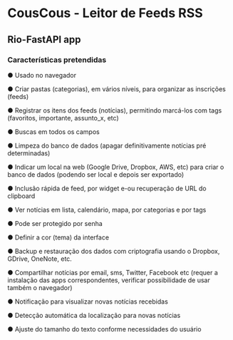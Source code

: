 # CousCous - Leitor de Feeds RSS

## Rio-FastAPI app

### Características pretendidas

● Usado no navegador

● Criar pastas (categorias), em vários níveis, para organizar as inscrições (feeds)

● Registrar os itens dos feeds (notícias), permitindo marcá-los com tags (favoritos, importante, assunto_x, etc)

● Buscas em todos os campos

● Limpeza do banco de dados (apagar definitivamente notícias pré determinadas)

● Indicar um local na web (Google Drive, Dropbox, AWS, etc) para criar o banco de dados (podendo ser local e depois ser exportado)

● Inclusão rápida de feed, por widget e-ou recuperação de URL do clipboard

● Ver notícias em lista, calendário, mapa, por categorias e por tags

● Pode ser protegido por senha

● Definir a cor (tema) da interface

● Backup e restauração dos dados com criptografia usando o Dropbox, GDrive, OneNote, etc.

● Compartilhar notícias por email, sms, Twitter, Facebook etc (requer a instalação das apps correspondentes, verificar possibilidade de usar também o navegador)

● Notificação para visualizar novas notícias recebidas

● Detecção automática da localização para novas notícias

● Ajuste do tamanho do texto conforme necessidades do usuário
